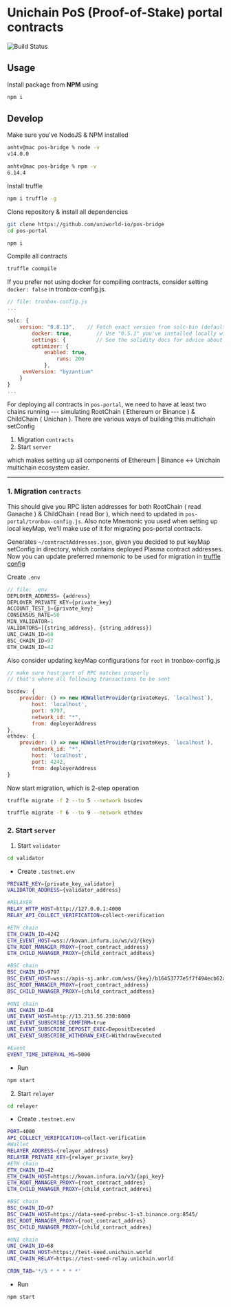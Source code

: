 # Unichain PoS (Proof-of-Stake) portal contracts

![Build Status](https://github.com/uniworld-io/pos-bridge/image/badge.svg)

[//]: # (Audit - [Unichain Audit Report.pdf]&#40;https://github.com/uniworld-io/pos-bridge/files/Report.pdf&#41;)

## Usage

Install package from **NPM** using

```bash
npm i 
```

## Develop

Make sure you've NodeJS & NPM installed

```bash
anhtv@mac pos-bridge % node -v
v14.0.0

anhtv@mac pos-bridge % npm -v
6.14.4
```
Install truffle
```bash
npm i truffle -g
```

Clone repository & install all dependencies

```bash
git clone https://github.com/uniworld-io/pos-bridge
cd pos-portal

npm i
```

Compile all contracts

```bash
truffle coompile
```

If you prefer not using docker for compiling contracts, consider setting `docker: false` in tronbox-config.js.

```js
// file: tronbox-config.js
...

solc: {
    version: "0.8.13",    // Fetch exact version from solc-bin (default: truffle's version)
        docker: true,        // Use "0.5.1" you've installed locally with docker (default: false)
        settings: {          // See the solidity docs for advice about optimization and evmVersion
        optimizer: {
            enabled: true,
                runs: 200
            },
     evmVersion: "byzantium"
    }
}
...
```

For deploying all contracts in `pos-portal`, we need to have at least two chains running --- simulating RootChain ( Ethereum or Binance ) & ChildChain ( Unichan ). There are various ways of building this multichain setConfig

1. Migration `contracts`
2. Start `server`

which makes setting up all components of Ethereum | Binance <-> Unichain multichain ecosystem easier. 

---

### 1. Migration `contracts`


This should give you RPC listen addresses for both RootChain ( read Ganache ) & ChildChain ( read Bor ), which need to updated in `pos-portal/tronbox-config.js`. Also note Mnemonic you used when setting up local keyMap, we'll make use of it for migrating pos-portal contracts.

Generates `~/contractAddresses.json`, given you decided to put keyMap setConfig in directory, which contains deployed Plasma contract addresses.
Now you can update preferred mnemonic to be used for migration in [truffle config](truffle-config.js) 

Create `.env`


```js
// file: .env
DEPLOYER_ADDRESS= {address}
DEPLOYER_PRIVATE_KEY={private_key}
ACCOUNT_TEST_1={private_key}
CONSENSUS_RATE=50
MIN_VALIDATOR=1
VALIDATORS=[{string_address}, {string_address}]
UNI_CHAIN_ID=68
BSC_CHAIN_ID=97
ETH_CHAIN_ID=42
```

Also consider updating keyMap configurations for `root` in tronbox-config.js

```js
// make sure host:port of RPC matches properly
// that's where all following transactions to be sent

bscdev: {
    provider: () => new HDWalletProvider(privateKeys, `localhost`),
        host: 'localhost',
        port: 9797,
        network_id: "*",
        from: deployerAddress
},
ethdev: {
    provider: () => new HDWalletProvider(privateKeys, `localhost`),
        network_id: "*",
        host: 'localhost',
        port: 4242,
        from: deployerAddress
}
```

Now start migration, which is 2-step operation

```bash
truffle migrate -f 2 --to 5 --network bscdev
```
```bash
truffle migrate -f 6 --to 9 --network ethdev
```

### 2. Start `server`
1. Start `validator`
```bash
cd validator
```
- Create `.testnet.env`
```bash
PRIVATE_KEY={private_key_validator}
VALIDATOR_ADDRESS={validator_address}

#RELAYER
RELAY_HTTP_HOST=http://127.0.0.1:4000
RELAY_API_COLLECT_VERIFICATION=collect-verification

#ETH chain
ETH_CHAIN_ID=4242
ETH_EVENT_HOST=wss://kovan.infura.io/ws/v3/{key}
ETH_ROOT_MANAGER_PROXY={root_contract_address}
ETH_CHILD_MANAGER_PROXY={child_contract_addtess}

#BSC chain
BSC_CHAIN_ID=9797
BSC_EVENT_HOST=wss://apis-sj.ankr.com/wss/{key}/b16453777e5f7f494ecb62a9bc959f80/binance/full/test
BSC_ROOT_MANAGER_PROXY={root_contract_address}
BSC_CHILD_MANAGER_PROXY={child_contract_addtess}

#UNI chain
UNI_CHAIN_ID=68
UNI_EVENT_HOST=http://13.213.56.230:8080
UNI_EVENT_SUBSCRIBE_COMFIRM=true
UNI_EVENT_SUBSCRIBE_DEPOSIT_EXEC=DepositExecuted
UNI_EVENT_SUBSCRIBE_WITHDRAW_EXEC=WithdrawExecuted

#Event
EVENT_TIME_INTERVAL_MS=5000
```
- Run 
```bash
npm start
```
2. Start `relayer`
```bash
cd relayer
```
- Create `.testnet.env`

```bash
PORT=4000
API_COLLECT_VERIFICATION=collect-verification
#Wallet
RELAYER_ADDRESS={relayer_address}
RELAYER_PRIVATE_KEY={relayer_private_key}
#ETH chain
ETH_CHAIN_ID=42
ETH_CHAIN_HOST=https://kovan.infura.io/v3/{api_key}
ETH_ROOT_MANAGER_PROXY={root_contract_addres}
ETH_CHILD_MANAGER_PROXY={child_contract_addres}

#BSC chain
BSC_CHAIN_ID=97
BSC_CHAIN_HOST=https://data-seed-prebsc-1-s3.binance.org:8545/
BSC_ROOT_MANAGER_PROXY={root_contract_addres}
BSC_CHILD_MANAGER_PROXY={child_contract_addres}

#UNI chain
UNI_CHAIN_ID=68
UNI_CHAIN_HOST=https://test-seed.unichain.world
UNI_CHAIN_RELAY=https://test-seed-relay.unichain.world

CRON_TAB='*/5 * * * * *'
```
- Run
```bash
npm start
```
